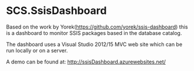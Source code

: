 # SCS.SsisDashboard
Based on the work by Yorek(https://github.com/yorek/ssis-dashboard) this is a dashboard to monitor SSIS packages based in the database catalog. 

The dashboard uses a Visual Studio 2012/15 MVC web site which can be run locally or on a server.

A demo can be found at: http://ssisDashboard.azurewebsites.net/
